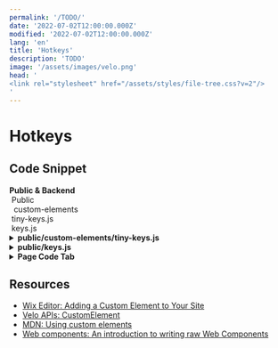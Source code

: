 ```yaml
---
permalink: '/TODO/'
date: '2022-07-02T12:00:00.000Z'
modified: '2022-07-02T12:00:00.000Z'
lang: 'en'
title: 'Hotkeys'
description: 'TODO'
image: '/assets/images/velo.png'
head: '
<link rel="stylesheet" href="/assets/styles/file-tree.css?v=2"/>
'
---
```


# Hotkeys

## Code Snippet

<div class="_filetree" role="presentation" aria-label="velo sidebar">
  <div class="_filetree_folder _filetree_line">
    <strong>Public & Backend</strong>
  </div>
  <div class="_filetree_section _filetree_line">
    <img src="/assets/images/i/open.svg" alt=""/>
    Public
  </div>
  <div class="_filetree_folder">
    <div class="_filetree_line">
      <img src="/assets/images/i/open.svg" alt=""/>
      <img src="/assets/images/i/folder.svg" alt=""/>
      custom-elements
    </div>
    <div class="_filetree_folder _filetree_line">
      <img src="/assets/images/i/js.svg" alt=""/>
      tiny-keys.js
    </div>
  </div>
   <div class="_filetree_folder _filetree_line">
    <img src="/assets/images/i/js.svg" alt=""/>
    keys.js
  </div>
</div>
<details>
  <summary>
    <strong>public/custom-elements/tiny-keys.js</strong>
  </summary>

```js
import tinykeys from 'tinykeys';
import { Keys } from 'public/keys';

class TinyKeys extends HTMLElement {
  connectedCallback() {
    const options = {};

    Object.values(Keys).forEach((type) => {
      options[type] = () => {
        this.dispatchEvent(new CustomEvent(type));
      };
    });

    this._unsubscribe = tinykeys(window, options);
  }

  disconnectedCallback() {
    this._unsubscribe?.();
  }
}

customElements.define('tiny-keys', TinyKeys);
```
</details>
<details>
  <summary>
    <strong>public/keys.js</strong>
  </summary>

```js
/** @enum {string} */
export const Keys = {
  shiftA: 'Shift+A',
  shiftD: 'Shift+D',
};
```
</details>
<details>
  <summary>
    <strong>Page Code Tab</strong>
  </summary>

```js
import { Keys } from 'public/keys';

$w.onReady(function () {
  let i = 0;

  $w('#text1').text = `${i}`;

  $w('#customElement1').on(Keys.shiftA, () => {
    $w('#text1').text = `${++i}`;
  });

  $w('#customElement1').on(Keys.shiftD, () => {
    $w('#text1').text = `${--i}`;
  });
});
```
</details>

## Resources

- [Wix Editor: Adding a Custom Element to Your Site](https://support.wix.com/en/article/wix-editor-adding-a-custom-element-to-your-site#adding-the-custom-element)
- [Velo APIs: CustomElement](https://www.wix.com/velo/reference/$w/customelement)
- [MDN: Using custom elements](https://developer.mozilla.org/en-US/docs/Web/Web_Components/Using_custom_elements)
- [Web components: An introduction to writing raw Web Components](https://github.com/thepassle/webcomponents-from-zero-to-hero/tree/master/part-one)
